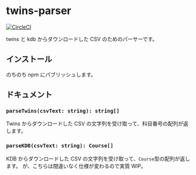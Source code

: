 # twins-parser

[![CircleCI](https://circleci.com/gh/sosukesuzuki/twins-parser.svg?style=svg)](https://circleci.com/gh/sosukesuzuki/twins-parser)

twins と kdb からダウンロードした CSV のためのパーサーです。

## インストール

のちのち npm にパブリッシュします。

## ドキュメント

### `parseTwins(csvText: string): string[]`

Twins からダウンロードした CSV の文字列を受け取って、科目番号の配列が返します。

### `parseKDB(csvText: string): Course[]`

KDB からダウンロードした CSV の文字列を受け取って、`Course`型の配列が返します。
が、こちらは間違いなく仕様が変わるので実質 WIP。
